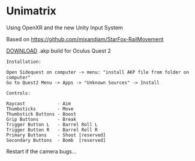 # Unimatrix

Using OpenXR and the new Unity Input System

Based on https://github.com/mixandjam/StarFox-RailMovement

[DOWNLOAD](https://drive.google.com/file/d/1d28m7c09dEIRrYf35ysrtSxOAprrvD8C/view?usp=sharing) .akp build for Oculus Quest 2
```
Installation: 

Open Sidequest on computer -> menu: "install AKP file from folder on computer"
Go to Quest2 Menu -> Apps -> "Unknown Sources" -> Install
```

```
Controls:

Raycast            - Aim
Thumbsticks        - Move
Thumbstick Buttons - Boost
Grip Buttons       - Break
Trigger Button L   - Barrel Roll L
Trigger Button R   - Barrel Roll R
Primary Buttons    - Shoot [reserved]
Secondary Buttons  - Bomb  [reserved]
```


Restart if the camera bugs...
